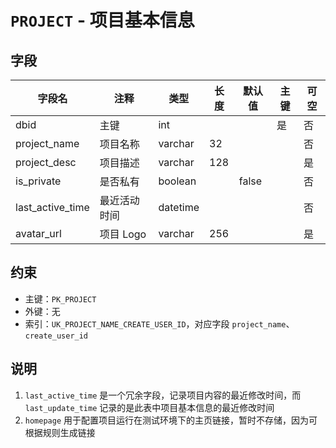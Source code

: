 # `PROJECT` - 项目基本信息

## 字段

| 字段名           | 注释         | 类型     | 长度 | 默认值 | 主键 | 可空 |
| ---------------- | ------------ | -------- | ---- | ------ | ---- | ---- |
| dbid             | 主键         | int      |      |        | 是   | 否   |
| project_name     | 项目名称     | varchar  | 32   |        |      | 否   |
| project_desc     | 项目描述     | varchar  | 128  |        |      | 是   |
| is_private       | 是否私有     | boolean  |      | false  |      | 否   |
| last_active_time | 最近活动时间 | datetime |      |        |      | 否   |
| avatar_url       | 项目 Logo    | varchar  | 256  |        |      | 是   |

## 约束

* 主键：`PK_PROJECT`
* 外键：无
* 索引：`UK_PROJECT_NAME_CREATE_USER_ID`，对应字段 `project_name`、`create_user_id`

## 说明

1. `last_active_time` 是一个冗余字段，记录项目内容的最近修改时间，而 `last_update_time` 记录的是此表中项目基本信息的最近修改时间
2. `homepage` 用于配置项目运行在测试环境下的主页链接，暂时不存储，因为可根据规则生成链接
